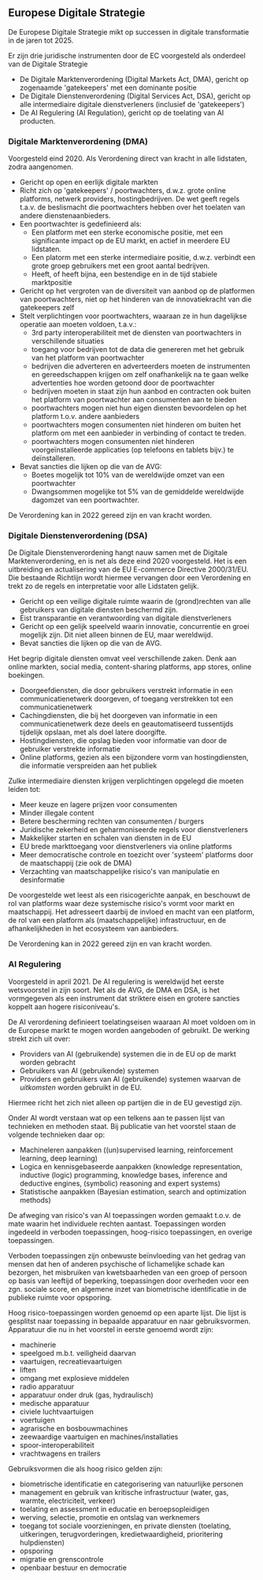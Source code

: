 ## Europese Digitale Strategie

De Europese Digitale Strategie mikt op successen in digitale transformatie in de jaren tot 2025.

Er zijn drie juridische instrumenten door de EC voorgesteld als onderdeel van de Digitale Strategie

* De Digitale Marktenverordening (Digital Markets Act, DMA), gericht op zogenaamde 'gatekeepers' met een dominante positie
* De Digitale Dienstenverordening (Digital Services Act, DSA), gericht op alle intermediaire digitale dienstverleners (inclusief de 'gatekeepers')
* De AI Regulering (AI Regulation), gericht op de toelating van AI producten.

### Digitale Marktenverordening (DMA)
Voorgesteld eind 2020. Als Verordening direct van kracht in alle lidstaten, zodra aangenomen.

* Gericht op open en eerlijk digitale markten
* Richt zich op 'gatekeepers' / poortwachters, d.w.z. grote online platforms, netwerk providers, hostingbedrijven. De wet geeft regels t.a.v. de beslismacht die poortwachters hebben over het toelaten van andere dienstenaanbieders.
* Een poortwachter is gedefinieerd als:
    * Een platform met een sterke economische positie, met een significante impact op de EU markt, en actief in meerdere EU lidstaten.
    * Een platorm met een sterke intermediaire positie, d.w.z. verbindt een grote groep gebruikers met een groot aantal bedrijven.
    * Heeft, of heeft bijna, een bestendige en in de tijd stabiele marktpositie 
* Gericht op het vergroten van de diversiteit van aanbod op de platformen van poortwachters, niet op het hinderen van de innovatiekracht van die gatekeepers zelf
* Stelt verplichtingen voor poortwachters, waaraan ze in hun dagelijkse operatie aan moeten voldoen, t.a.v.:
    * 3rd party interoperabiliteit met de diensten van poortwachters in verschillende situaties
    * toegang voor bedrijven tot de data die genereren met het gebruik van het platform van poortwachter
    * bedrijven die adverteren en adverteerders moeten de instrumenten en gereedschappen krijgen om zelf onafhankelijk na te gaan welke advertenties hoe worden getoond door de poortwachter
    * bedrijven moeten in staat zijn hun aanbod en contracten ook buiten het platform van poortwachter aan consumenten aan te bieden
    * poortwachters mogen niet hun eigen diensten bevoordelen op het platform t.o.v. andere aanbieders
    * poortwachters mogen consumenten niet hinderen om buiten het platform om met een aanbieder in verbinding of contact te treden.
    * poortwachters mogen consumenten niet hinderen voorgeïnstalleerde applicaties (op telefoons en tablets bijv.) te deïnstalleren.
 * Bevat sancties die lijken op die van de AVG:
    * Boetes mogelijk tot 10% van de wereldwijde omzet van een poortwachter
    * Dwangsommen mogelijke tot 5% van de gemiddelde wereldwijde dagomzet van een poortwachter.


De Verordening kan in 2022 gereed zijn en van kracht worden.

### Digitale Dienstenverordening (DSA)

De Digitale Dienstenverordening hangt nauw samen met de Digitale Marktenverordening, en is net als deze eind 2020 voorgesteld. Het is een uitbreiding en actualisering van de EU E-commerce Directive 2000/31/EU. Die bestaande Richtlijn wordt hiermee vervangen door een Verordening en trekt zo de regels en interpretatie voor alle Lidstaten gelijk.

* Gericht op een veilige digitale ruimte waarin de (grond)rechten van alle gebruikers van digitale diensten beschermd zijn.
* Eist transparantie en verantwoording van digitale dienstverleners
* Gericht op een gelijk speelveld waarin innovatie, concurrentie en groei mogelijk zijn. Dit niet alleen binnen de EU, maar wereldwijd.
* Bevat sancties die lijken op die van de AVG.

Het begrip digitale diensten omvat veel verschillende zaken. Denk aan online markten, social media, content-sharing platforms, app stores, online boekingen.
* Doorgeefdiensten, die door gebruikers verstrekt informatie in een communicatienetwerk doorgeven, of toegang verstrekken tot een communicatienetwerk
* Cachingdiensten, die bij het doorgeven van informatie in een communicatienetwerk deze deels en geautomatiseerd tussentijds tijdelijk opslaan, met als doel latere doorgifte.
* Hostingdiensten, die opslag bieden voor informatie van door de gebruiker verstrekte informatie
* Online platforms, gezien als een bijzondere vorm van hostingdiensten, die informatie verspreiden aan het publiek

Zulke intermediaire diensten krijgen verplichtingen opgelegd die moeten leiden tot:
* Meer keuze en lagere prijzen voor consumenten
* Minder illegale content
* Betere bescherming rechten van consumenten / burgers
* Juridische zekerheid en geharmoniseerde regels voor dienstverleners
* Makkelijker starten en schalen van diensten in de EU
* EU brede markttoegang voor dienstverleners via online platforms
* Meer democratische controle en toezicht over 'systeem' platforms door de maatschappij (zie ook de DMA)
* Verzachting van maatschappelijke risico's van manipulatie en desinformatie

De voorgestelde wet leest als een risicogerichte aanpak, en beschouwt de rol van platforms waar deze systemische risico's vormt voor markt en maatschappij. Het adresseert daarbij de invloed en macht van een platform, de rol van een platform als (maatschappelijke) infrastructuur, en de afhankelijkheden in het ecosysteem van aanbieders.

De Verordening kan in 2022 gereed zijn en van kracht worden.

### AI Regulering
Voorgesteld in april 2021. De AI regulering is wereldwijd het eerste wetsvoorstel in zijn soort. Net als de AVG, de DMA en DSA, is het vormgegeven als een instrument dat striktere eisen en grotere sancties koppelt aan hogere risiconiveau's.

De AI verordening definieert toelatingseisen waaraan AI moet voldoen om in de Europese markt te mogen worden aangeboden of gebruikt. 
De werking strekt zich uit over:
* Providers van AI (gebruikende) systemen die in de EU op de markt worden gebracht
* Gebruikers van AI (gebruikende) systemen
* Providers en gebruikers van AI (gebruikende) systemen waarvan de _uitkomsten_ worden gebruikt in de EU.

Hiermee richt het zich niet alleen op partijen die in de EU gevestigd zijn.

Onder AI wordt verstaan wat op een telkens aan te passen lijst van technieken en methoden staat. Bij publicatie van het voorstel staan de volgende technieken daar op:
* Machineleren aanpakken ((un)supervised learning, reinforcement learning, deep learning)
* Logica en kennisgebaseerde aanpakken (knowledge representation, inductive (logic) programming, knowledge bases, inference and deductive engines, (symbolic) reasoning and expert systems)
* Statistische aanpakken (Bayesian estimation, search and optimization methods)

De afweging van risico's van AI toepassingen worden gemaakt t.o.v. de mate waarin het individuele rechten aantast. Toepassingen worden ingedeeld in verboden toepassingen, hoog-risico toepassingen, en overige toepassingen.

Verboden toepassingen zijn onbewuste beïnvloeding van het gedrag van mensen dat hen of anderen psychische of lichamelijke schade kan bezorgen, het misbruiken van kwetsbaarheden van een groep of persoon op basis van leeftijd of beperking, toepassingen door overheden voor een zgn. sociale score, en algemene inzet van biometrische identificatie in de publieke ruimte voor opsporing.

Hoog risico-toepassingen worden genoemd op een aparte lijst. Die lijst is gesplitst naar toepassing in bepaalde apparatuur en naar gebruiksvormen. Apparatuur die nu in het voorstel in eerste genoemd wordt zijn:
* machinerie
* speelgoed m.b.t. veiligheid daarvan
* vaartuigen, recreatievaartuigen
* liften
* omgang met explosieve middelen
* radio apparatuur
* apparatuur onder druk (gas, hydraulisch)
* medische apparatuur
* civiele luchtvaartuigen
* voertuigen
* agrarische en bosbouwmachines
* zeewaardige vaartuigen en machines/installaties
* spoor-interoperabiliteit
* vrachtwagens en trailers

Gebruiksvormen die als hoog risico gelden zijn:
* biometrische identificatie en categorisering van natuurlijke personen
* management en gebruik van kritische infrastructuur (water, gas, warmte, electriciteit, verkeer)
* toelating en assessment in educatie en beroepsopleidigen
* werving, selectie, promotie en ontslag van werknemers
* toegang tot sociale voorzieningen, en private diensten (toelating, uitkeringen, terugvorderingen, kredietwaardigheid, prioritering hulpdiensten)
* opsporing
* migratie en grenscontrole
* openbaar bestuur en democratie
